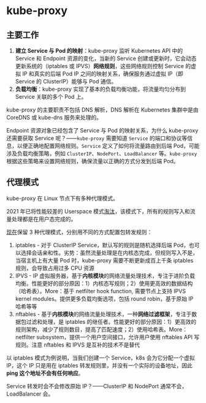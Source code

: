 # kube-proxy

## 主要工作

1. **建立 Service 与 Pod 的映射**：kube-proxy 监听 Kubernetes API 中的 Service 和 Endpoint 资源的变化，当新的 Service 创建或更新时，它会动态更新系统的（iptables 或 IPVS）**网络规则**，这些网络规则控制 Service 的虚拟 IP 和真实的后端 Pod IP 之间的映射关系，确保服务通过虚拟 IP（即 Service 的 ClusterIP）能够与 Pod 通信。
2. **负载均衡**：kube-proxy 实现了基本的负载均衡功能，将流量均匀分布到 Service 关联的多个 Pod 上。

kube-proxy 的主要职责不包括 DNS 解析，DNS 解析在 Kubernetes 集群中是由 CoreDNS 或 kube-dns 服务来处理的。

Endpoint 资源对象已经包含了 Service 与 Pod 的映射关系，为什么 kube-proxy 还需要获取 Service 呢？——`kube-proxy` 需要知道 `Service` 的端口和协议等信息，以便正确地配置网络规则。`Service` 定义了如何将流量路由到后端 Pod，可能涉及负载均衡策略，例如 `ClusterIP`、`NodePort`、`LoadBalancer` 等。`kube-proxy` 根据这些策略来设置网络规则，确保流量以正确的方式分发到后端 Pod。

## 代理模式

kube-proxy 在 Linux 节点下有多种代理模式。

2021 年已将性能较差的 Userspace 模式[淘汰](https://www.notion.so/kube-proxy-d1b1d8d1f43544a68bfac05e56b2e5c9?pvs=21)，该模式下，所有的规则写入和流量处理都是在用户态完成的。

[现在](https://kubernetes.io/docs/reference/networking/virtual-ips/#proxy-modes)保留 3 种代理模式，分别用不同的方式配置包转发规则：

1. iptables - 对于 ClusterIP Service，默认写的规则是随机选择后端 Pod，也可以选择会话亲和性。劣势：虽然流量处理是在内核态完成，但规则写入不是，当宿主机上有大量 Pod 时，kube-proxy 需要不断更新成百上千条 iptables 规则，会导致占用过多 CPU 资源
2. IPVS - IP 虚拟服务器，基于**内核模块**的网络流量处理技术，专注于进阶负载均衡。性能更好的部分原因：1）内核态写规则；2）使用更高效的数据结构（哈希表）。More：基于 netfilter hook function, 需要节点上支持 IPVS kernel modules。提供更多负载均衡选项，包括 round robin，基于原始 IP 哈希等等
3. nftables - 基于**内核模块**的网络流量处理技术，一种**网络过滤框架**，专注于数据包过滤和处理，是 iptables 的继任者。性能更好的部分原因：1）更高效的规则架构，减少了规则数目，提高了匹配速度；2）使用哈希表。More：netfilter subsystem，提供一个用户空间接口，允许用户使用 nftables API 写规则。注意 nftables 和 IPVS 是互补的技术不是替代

以 iptables 模式为例说明，当我们创建一个 Service，k8s 会为它分配一个虚拟 IP，这个 IP 只是用在 iptables 转发规则里，并没有一个实际的设备地址，因此 **ping 这个地址不会有任何响应**。

Service 转发时会不会修改原始 IP？——ClusterIP 和 NodePort 通常不会，LoadBalancer 会。

